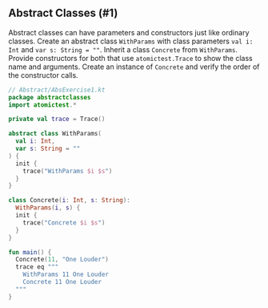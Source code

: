 ## Abstract Classes (#1)

Abstract classes can have parameters and constructors just like ordinary
classes. Create an abstract class `WithParams` with class parameters `val i:
Int` and `var s: String = ""`. Inherit a class `Concrete` from `WithParams`.
Provide constructors for both that use `atomictest.Trace` to show the class
name and arguments. Create an instance of `Concrete` and verify the order of
the constructor calls.

```kotlin
// Abstract/AbsExercise1.kt
package abstractclasses
import atomictest.*

private val trace = Trace()

abstract class WithParams(
  val i: Int,
  var s: String = ""
) {
  init {
    trace("WithParams $i $s")
  }
}

class Concrete(i: Int, s: String):
  WithParams(i, s) {
  init {
    trace("Concrete $i $s")
  }
}

fun main() {
  Concrete(11, "One Louder")
  trace eq """
    WithParams 11 One Louder
    Concrete 11 One Louder
  """
}
```